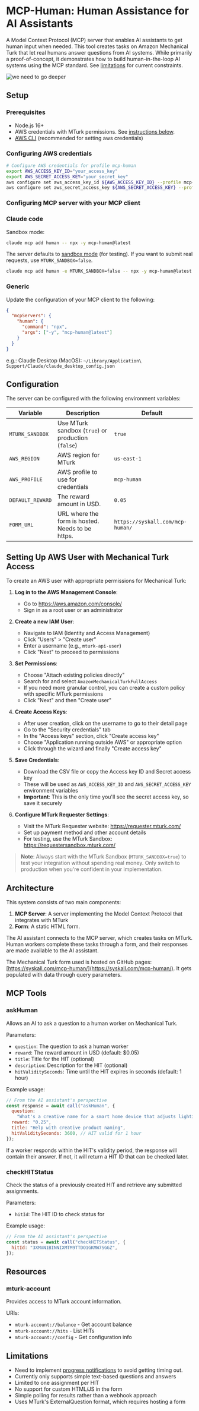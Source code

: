 # MCP-Human: Human Assistance for AI Assistants

A Model Context Protocol (MCP) server that enables AI assistants to get human input when needed. This tool creates tasks on Amazon Mechanical Turk that let real humans answer questions from AI systems. While primarily a proof-of-concept, it demonstrates how to build human-in-the-loop AI systems using the MCP standard. See [limitations](#limitations) for current constraints.

![we need to go deeper](./deeper.gif)

## Setup

### Prerequisites

- Node.js 16+
- AWS credentials with MTurk permissions. See [instructions below](#setting-up-aws-user-with-mechanical-turk-access).
- [AWS CLI](https://docs.aws.amazon.com/cli/latest/userguide/getting-started-install.html) (recommended for setting aws credentials)

### Configuring AWS credentials

```sh
# Configure AWS credentials for profile mcp-human
export AWS_ACCESS_KEY_ID="your_access_key"
export AWS_SECRET_ACCESS_KEY="your_secret_key"
aws configure set aws_access_key_id ${AWS_ACCESS_KEY_ID} --profile mcp-human
aws configure set aws_secret_access_key ${AWS_SECRET_ACCESS_KEY} --profile mcp-human
```

### Configuring MCP server with your MCP client

### Claude code

Sandbox mode:

```sh
claude mcp add human -- npx -y mcp-human@latest
```

The server defaults to [sandbox mode](https://workersandbox.mturk.com/) (for testing). If you want to submit real requests, use `MTURK_SANDBOX=false`.

```sh
claude mcp add human -e MTURK_SANDBOX=false -- npx -y mcp-human@latest
```

### Generic

Update the configuration of your MCP client to the following:

```json
{
  "mcpServers": {
    "human": {
      "command": "npx",
      "args": ["-y", "mcp-human@latest"]
    }
  }
}
```

e.g.: Claude Desktop (MacOS): `~/Library/Application\ Support/Claude/claude_desktop_config.json`

## Configuration

The server can be configured with the following environment variables:

| Variable         | Description                                        | Default                          |
| ---------------- | -------------------------------------------------- | -------------------------------- |
| `MTURK_SANDBOX`  | Use MTurk sandbox (`true`) or production (`false`) | `true`                           |
| `AWS_REGION`     | AWS region for MTurk                               | `us-east-1`                      |
| `AWS_PROFILE`    | AWS profile to use for credentials                 | `mcp-human`                      |
| `DEFAULT_REWARD` | The reward amount in USD.                          | `0.05`                           |
| `FORM_URL`       | URL where the form is hosted. Needs to be https.   | `https://syskall.com/mcp-human/` |

## Setting Up AWS User with Mechanical Turk Access

To create an AWS user with appropriate permissions for Mechanical Turk:

1. **Log in to the AWS Management Console**:

   - Go to https://aws.amazon.com/console/
   - Sign in as a root user or an administrator

2. **Create a new IAM User**:

   - Navigate to IAM (Identity and Access Management)
   - Click "Users" > "Create user"
   - Enter a username (e.g., `mturk-api-user`)
   - Click "Next" to proceed to permissions

3. **Set Permissions**:

   - Choose "Attach existing policies directly"
   - Search for and select `AmazonMechanicalTurkFullAccess`
   - If you need more granular control, you can create a custom policy with specific MTurk permissions
   - Click "Next" and then "Create user"

4. **Create Access Keys**:

   - After user creation, click on the username to go to their detail page
   - Go to the "Security credentials" tab
   - In the "Access keys" section, click "Create access key"
   - Choose "Application running outside AWS" or appropriate option
   - Click through the wizard and finally "Create access key"

5. **Save Credentials**:

   - Download the CSV file or copy the Access key ID and Secret access key
   - These will be used as `AWS_ACCESS_KEY_ID` and `AWS_SECRET_ACCESS_KEY` environment variables
   - **Important**: This is the only time you'll see the secret access key, so save it securely

6. **Configure MTurk Requester Settings**:
   - Visit the MTurk Requester website: https://requester.mturk.com/
   - Set up payment method and other account details
   - For testing, use the MTurk Sandbox: https://requestersandbox.mturk.com/

> **Note**: Always start with the MTurk Sandbox (`MTURK_SANDBOX=true`) to test your integration without spending real money. Only switch to production when you're confident in your implementation.

## Architecture

This system consists of two main components:

1. **MCP Server**: A server implementing the Model Context Protocol that integrates with MTurk
2. **Form**: A static HTML form.

The AI assistant connects to the MCP server, which creates tasks on MTurk. Human workers complete these tasks through a form, and their responses are made available to the AI assistant.

The Mechanical Turk form used is hosted on GitHub pages: [https://syskall.com/mcp-human/](https://syskall.com/mcp-human/). It gets populated with data through query parameters.

## MCP Tools

### askHuman

Allows an AI to ask a question to a human worker on Mechanical Turk.

Parameters:

- `question`: The question to ask a human worker
- `reward`: The reward amount in USD (default: $0.05)
- `title`: Title for the HIT (optional)
- `description`: Description for the HIT (optional)
- `hitValiditySeconds`: Time until the HIT expires in seconds (default: 1 hour)

Example usage:

```javascript
// From the AI assistant's perspective
const response = await call("askHuman", {
  question:
    "What's a creative name for a smart home device that adjusts lighting based on mood?",
  reward: "0.25",
  title: "Help with creative product naming",
  hitValiditySeconds: 3600, // HIT valid for 1 hour
});
```

If a worker responds within the HIT's validity period, the response will contain their answer. If not, it will return a HIT ID that can be checked later.

### checkHITStatus

Check the status of a previously created HIT and retrieve any submitted assignments.

Parameters:

- `hitId`: The HIT ID to check status for

Example usage:

```javascript
// From the AI assistant's perspective
const status = await call("checkHITStatus", {
  hitId: "3XMVN1BINNIXMTM9TTDO1GKMW7SGGZ",
});
```

## Resources

### mturk-account

Provides access to MTurk account information.

URIs:

- `mturk-account://balance` - Get account balance
- `mturk-account://hits` - List HITs
- `mturk-account://config` - Get configuration info

## Limitations

- Need to implement [progress notifications](https://github.com/modelcontextprotocol/typescript-sdk/issues/461) to avoid getting timing out.
- Currently only supports simple text-based questions and answers
- Limited to one assignment per HIT
- No support for custom HTML/JS in the form
- Simple polling for results rather than a webhook approach
- Uses MTurk's ExternalQuestion format, which requires hosting a form
